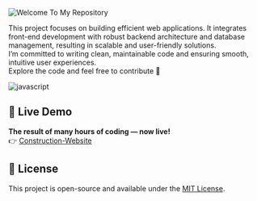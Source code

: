 ![Welcome To My Repository](https://img.shields.io/badge/Welcome%20To%20My%20Repository-4682B4?style=flat&logo=visualstudio&logoColor=white)

This project focuses on building efficient web applications. It integrates front-end development with robust backend architecture and database management, resulting in scalable and user-friendly solutions.  
I’m committed to writing clean, maintainable code and ensuring smooth, intuitive user experiences.  
Explore the code and feel free to contribute 🚀

![javascript](https://user-images.githubusercontent.com/97255802/158096794-c7b7130b-a85b-44aa-9c07-eb46e54c4c22.gif)  

## 🚀 Live Demo  
**The result of many hours of coding — now live!**  
👉 [Construction-Website](https://jhonnfy.github.io/Construction-Website/)

## 📄 License  
This project is open-source and available under the [MIT License](LICENSE).
